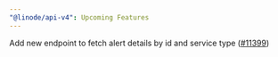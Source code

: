```yaml
---
"@linode/api-v4": Upcoming Features
---
```


Add new endpoint to fetch alert details by id and service type ([#11399](https://github.com/linode/manager/pull/11399))
